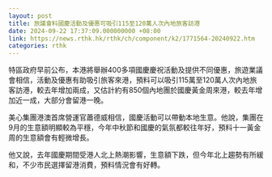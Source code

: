 ```yaml
---
layout: post
title: 旅議會料國慶活動及優惠可吸引115至120萬人次內地旅客訪港
date: 2024-09-22 17:37:09.000000000 +08:00
link: https://news.rthk.hk/rthk/ch/component/k2/1771564-20240922.htm
categories: rthk
---
```


特區政府早前公布，本港將舉辦400多項國慶慶祝活動及提供不同優惠，旅遊業議會相信，活動及優惠有助吸引旅客來港，預料可以吸引115萬至120萬人次內地旅客訪港，較去年增加兩成，又估計約有850個內地團於國慶黃金周來港，較去年增加近一成，大部分會留港一晚。

美心集團港澳首席營運官蕭德威相信，國慶活動可以帶動本地生意。他說，集團在9月的生意額明顯較為平穩，今年中秋節和國慶的氣氛都較往年好，預料十一黃金周的生意額會有輕微增長。

他又說，去年國慶期間受港人北上熱潮影響，生意額下跌，但今年北上趨勢有所緩和，不少市民選擇留港消費，預料情況會有好轉。
